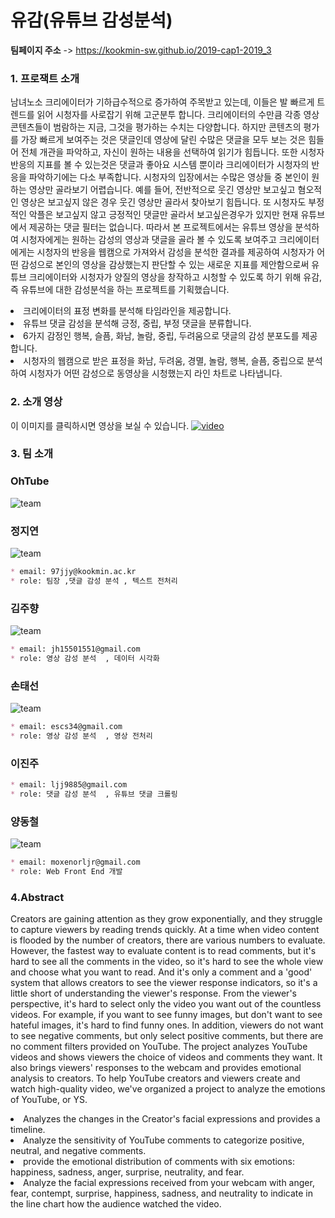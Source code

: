
# 유감(유튜브 감성분석)
**팀페이지 주소** -> https://kookmin-sw.github.io/2019-cap1-2019_3

### 1. 프로잭트 소개

남녀노소 크리에이터가 기하급수적으로 증가하여 주목받고 있는데, 이들은 발 빠르게 트렌드를 읽어 시청자를 사로잡기 위해 고군분투 합니다. 크리에이터의 수만큼 각종 영상 콘텐츠들이 범람하는 지금, 그것을 평가하는 수치는 다양합니다. 하지만 콘텐츠의 평가를 가장 빠르게 보여주는 것은 댓글인데 영상에 달린 수많은 댓글을 모두 보는 것은 힘들어 전체 개관을 파악하고, 자신이 원하는 내용을 선택하여 읽기가 힘듭니다. 또한 시청자 반응의 지표를 볼 수 있는것은 댓글과 좋아요 시스템 뿐이라 크리에이터가 시청자의 반응을 파악하기에는 다소 부족합니다.
시청자의 입장에서는 수많은 영상들 중 본인이 원하는 영상만 골라보기 어렵습니다. 예를 들어, 전반적으로 웃긴 영상만 보고싶고 혐오적인 영상은 보고싶지 않은 경우 웃긴 영상만 골라서 찾아보기 힘듭니다. 또 시청자도 부정적인 악플은 보고싶지 않고 긍정적인 댓글만 골라서 보고싶은경우가 있지만 현재 유튜브에서 제공하는 댓글 필터는 없습니다.
따라서 본 프로젝트에서는 유튜브 영상을 분석하여 시청자에게는 원하는 감성의 영상과 댓글을 골라 볼 수 있도록 보여주고 크리에이터에게는 시청자의 반응을 웹캠으로 가져와서 감성을 분석한 결과를 제공하여 시청자가 어떤 감성으로 본인의 영상을 감상했는지 판단할 수 있는 새로운 지표를 제안함으로써  유튜브 크리에이터와 시청자가 양질의 영상을 창작하고 시청할 수 있도록 하기 위해 유감, 즉 유튜브에 대한 감성분석을 하는 프로젝트를 기획했습니다.

<li> 크리에이터의 표정 변화를 분석해 타임라인을 제공합니다.</li>
<li> 유튜브 댓글 감성을 분석해 긍정, 중립, 부정 댓글을 분류합니다.</li>
<li> 6가지 감정인 행복, 슬픔, 화남, 놀람, 중립, 두려움으로 댓글의 감성 분포도를 제공합니다. </li>
<li> 시청자의 웹캠으로 받은 표정을 화남, 두려움, 경멸, 놀람, 행복, 슬픔, 중립으로 분석하여 시청자가 어떤 감성으로 동영상을 시청했는지 라인 차트로 나타냅니다. </li>

### 2. 소개 영상

이 이미지를 클릭하시면 영상을 보실 수 있습니다.
[![video](./Images/계획UI.png)](https://www.youtube.com/watch?v=MMOWhNwm43I)

### 3. 팀 소개

### OhTube
![team](./Images/OhTube_Logo.png)

### 정지연
![team](./Images/jeong.JPG)

```markdown
* email: 97jjy@kookmin.ac.kr
* role: 팀장 ,댓글 감성 분석 , 텍스트 전처리 
```
### 김주향
![team](./Images/kim.jpeg)

```markdown
* email: jh15501551@gmail.com
* role: 영상 감성 분석  , 데이터 시각화
```
### 손태선
![team](./Images/son.jpeg)

```markdown
* email: escs34@gmail.com
* role: 영상 감성 분석  , 영상 전처리
```

### 이진주

```markdown
* email: ljj9885@gmail.com
* role: 댓글 감성 분석  , 유튜브 댓글 크롤링
```

### 양동철
![team](./Images/yang.jpeg)


```markdown
* email: moxenorljr@gmail.com
* role: Web Front End 개발
```

### 4.Abstract
Creators are gaining attention as they grow exponentially, and they struggle to capture viewers by reading trends quickly. At a time when video content is flooded by the number of creators, there are various numbers to evaluate. However, the fastest way to evaluate content is to read comments, but it's hard to see all the comments in the video, so it's hard to see the whole view and choose what you want to read. And it's only a comment and a 'good' system that allows creators to see the viewer response indicators, so it's a little short of understanding the viewer's response. From the viewer's perspective, it's hard to select only the video you want out of the countless videos. For example, if you want to see funny images, but don't want to see hateful images, it's hard to find funny ones. In addition, viewers do not want to see negative comments, but only select positive comments, but there are no comment filters provided on YouTube. The project analyzes YouTube videos and shows viewers the choice of videos and comments they want. It also brings viewers' responses to the webcam and provides emotional analysis to creators. To help YouTube creators and viewers create and watch high-quality video, we've organized a project to analyze the emotions of YouTube, or YS.

<li> Analyzes the changes in the Creator's facial expressions and provides a timeline.</li>
<li> Analyze the sensitivity of YouTube comments to categorize positive, neutral, and negative comments.</li>
<li> provide the emotional distribution of comments with six emotions: happiness, sadness, anger, surprise, neutrality, and fear.</li>
<li> Analyze the facial expressions received from your webcam with anger, fear, contempt, surprise, happiness, sadness, and neutrality to indicate in the line chart how the audience watched the video.</li>


